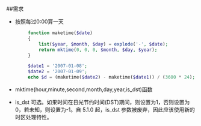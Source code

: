 ##需求
-	按照每过0:00算一天

```PHP
		function maketime($date)
		{
		    list($year, $month, $day) = explode('-', $date);
		    return mktime(0, 0, 0, $month, $day, $year);
		}

		$date1 = '2007-01-08';
		$date2 = '2007-01-09';
		echo $d = (maketime($date2) - maketime($date1)) / (3600 * 24);

```
-	mktime(hour,minute,second,month,day,year,is_dst)函数

-	is_dst 	可选。如果时间在日光节约时间(DST)期间，则设置为1，否则设置为0，若未知，则设置为-1。自 5.1.0 起，is_dst 参数被废弃，因此应该使用新的时区处理特性。